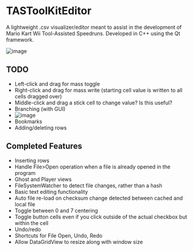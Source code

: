 # TASToolKitEditor
A lightweight .csv visualizer/editor meant to assist in the development of Mario Kart Wii Tool-Assisted Speedruns. Developed in C++ using the Qt framework.

![image](https://user-images.githubusercontent.com/16770560/164950864-200bba6a-2d9b-44ee-8c14-9cf2349f2c36.png)

## TODO
- Left-click and drag for mass toggle
- Right-click and drag for mass write (starting cell value is written to all cells dragged over)
- Middle-click and drag a stick cell to change value? Is this useful?
- Branching (with GUI)
- ![image](https://user-images.githubusercontent.com/16770560/163035593-53df6bcf-7caa-4204-8d6f-649fc715de64.png)
- Bookmarks
- Adding/deleting rows

## Completed Features
- Inserting rows
- Handle File>Open operation when a file is already opened in the program
- Ghost and Player views
- FileSystemWatcher to detect file changes, rather than a hash
- Basic text editing functionality
- Auto file re-load on checksum change detected between cached and local file
- Toggle between 0 and 7 centering
- Toggle button cells even if you click outside of the actual checkbox but within the cell
- Undo/redo
- Shortcuts for File Open, Undo, Redo
- Allow DataGridView to resize along with window size
